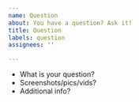```yaml
---
name: Question
about: You have a question? Ask it!
title: Question
labels: question
assignees: ''

---
```


- What is your question?
- Screenshots/pics/vids?
- Additional info?
